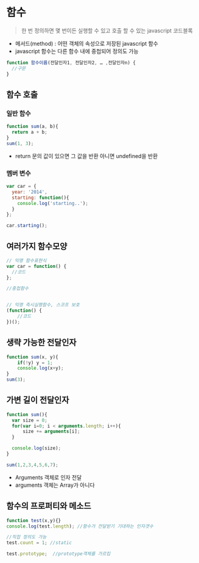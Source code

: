 # 함수

> 한 번 정의하면 몇 번이든 실행할 수 있고 호출 할 수 있는 javascript 코드블록

* 메서드(method) : 어떤 객체의 속성으로 저장된 javascript 함수
* javascript 함수는 다른 함수 내에 중첩되어 정의도 가능

```js
function 함수이름(전달인자1, 전달인자2, … ,전달인자n) {
  //구문
}
```

## 함수 호출


### 일반 함수

```js
function sum(a, b){
  return a + b;
}
sum(1, 3);
```
* return 문의 값이 있으면 그 값을 반환 아니면 undefined을 반환

### 멤버 변수

```js
var car = {
  year: '2014',
  starting: function(){
    console.log('starting..');
  }
};

car.starting();
```

## 여러가지 함수모양

```js
// 익명 함수표현식
var car = function() {
  //코드
};

//중첩함수


// 익명 즉시실행함수, 스코프 보호
(function() {
    //코드
})();
```

## 생략 가능한 전달인자

```js
function sum(x, y){
    if(!y) y = 1;
    console.log(x+y);
}
sum(3);
```

## 가변 길이 전달인자

```js
function sum(){
  var size = 0;
  for(var i=0; i < arguments.length; i++){
      size += arguments[i];
  }

  console.log(size);
}

sum(1,2,3,4,5,6,7);
```

* Arguments 객체로  인자 전달
* arguments 객체는 Array가 아니다


## 함수의 프로퍼티와 메소드

```js
function test(x,y){}
console.log(test.length); //함수가 전달받기 기대하는 인자갯수

//직접 정의도 가능
test.count = 1; //static

test.prototype;  //prototype객체를 가르킴
```